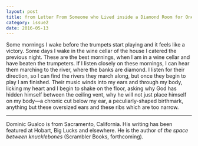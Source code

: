 ```yaml
---
layout: post
title: from Letter From Someone who Lived inside a Diamond Room for One Million Years by Dominic Gualco
category: issue2
date: 2016-05-13
---
```


Some mornings I wake before the trumpets start playing and it feels like a victory. Some days I wake in the wine cellar of the house I catered the previous night. These are the best mornings, when I am in a wine cellar and have beaten the trumpeters. If I listen closely on these mornings, I can hear them marching to the river, where the banks are diamond. I listen for their direction, so I can find the rivers they march along, but once they begin to play I am finished. Their music winds into my ears and through my body, licking my heart and I begin to shake on the floor, asking why God has hidden himself between the ceiling vent, why he will not just place himself on my body—a chronic cut below my ear, a peculiarly-shaped birthmark, anything but these oversized ears and these ribs which are too narrow. 

___

Dominic Gualco is from Sacramento, California. His writing has been featured at Hobart, Big Lucks and elsewhere. He is the author of *the space between knucklebones* (Scrambler Books, forthcoming).